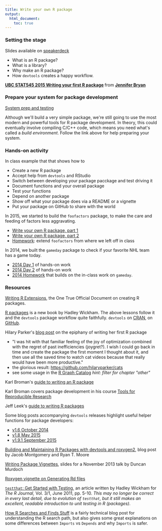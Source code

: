 ```yaml
---
title: Write your own R package
output:
  html_document:
    toc: true
---
```


### Setting the stage

Slides available on [speakerdeck](https://speakerdeck.com/jennybc/ubc-stat545-2015-writing-your-first-r-package)

  * What is an R package?
  * What is a library?
  * Why make an R package?
  * How `devtools` creates a happy workflow.

<script async class="speakerdeck-embed" data-id="2f5adff04cb5013256c03a03dde42de4" data-ratio="1.33333333333333" src="//speakerdeck.com/assets/embed.js"></script> <div style="margin-bottom:5px"> <strong> <a href="https://speakerdeck.com/jennybc/ubc-stat545-2015-writing-your-first-r-package" title="UBC STAT545 2015 Writing your first R package" target="_blank">UBC STAT545 2015 Writing your first R package</a> </strong> from <strong><a href="https://speakerdeck.com/jennybc" target="_blank">Jennifer Bryan</a></strong> </div>


### Prepare your system for package development

[System prep and testing](packages01_system-prep.html)

Although we'll build a very simple package, we're still going to use the most modern and powerful tools for R package development. In theory, this could eventually involve compiling C/C++ code, which means you need what's called a *build environment*. Follow the link above for help preparing your system.

### Hands-on activity

In class example that that shows how to

  * Create a new R package
  * Accept help from `devtools` and RStudio
  * Switch between developing your package pacckage and test driving it
  * Document functions and your overall package
  * Test your functions
  * Depend on another package
  * Show off what your package does via a README or a vignette
  * Put your package on GitHub to share with the world

In 2015, we started to build the `foofactors` package, to make the care and feeding of factors less aggravating.

  * [Write your own R package, part 1](packages04_foofactors-package-01.html)
  * [Write your own R package, part 2](packages05_foofactors-package-02.html)
  * [Homework](hw10_package.html): extend `foofactors` from where we left off in class

In 2014, we built the `gameday` package to check if your favorite NHL team has a game today.

  * [2014 Day 1](packages02_activity.html) of hands-on work
  * [2014 Day 2](packages03_activity_part2.html) of hands-on work
  * [2014 Homework](hw10_2014_package.html) that builds on the in-class work on `gameday`.

### Resources

[Writing R Extensions](http://cran.r-project.org/doc/manuals/r-release/R-exts.html), the One True Official Document on creating R packages.

[R packages](http://r-pkgs.had.co.nz) is a new book by Hadley Wickham. The above lessons follow it and the `devtools` package workflow quite faithfully. `devtools` on [CRAN](https://cran.r-project.org/web/packages/devtools/index.html), on [GitHub](https://github.com/hadley/devtools).

Hilary Parker's [blog post](http://hilaryparker.com/2014/04/29/writing-an-r-package-from-scratch/) on the epiphany of writing her first R package

  * "I was hit with that familiar feeling of the joy of optimization combined with the regret of past inefficiencies (joygret?). I wish I could go back in time and create the package the first moment I thought about it, and then use all the saved time to watch cat videos because that really would have been more productive."
  * the glorious result: <https://github.com/hilaryparker/cats>
  * see some usage in the [R Graph Catalog](http://shiny.stat.ubc.ca/r-graph-catalog/) *hint: filter for chapter "other"*

Karl Broman's [guide to writing an R package](http://kbroman.org/pkg_primer/)

Karl Broman covers package development in his course [Tools for Reproducible Research](http://kbroman.org/Tools4RR/pages/schedule.html)

Jeff Leek's [guide to writing R packages](https://github.com/jtleek/rpackages)

Some blog posts accompanying `devtools` releases highlight useful helper functions for package developers:

  * [v1.6 October 2014](http://blog.rstudio.org/2014/10/02/devtools-1-6/)
  * [v1.8 May 2015](http://blog.rstudio.org/2015/05/11/devtools-1-9-0/)
  * [v1.9.1 September 2015](http://blog.rstudio.org/2015/09/13/devtools-1-9-1/)

[Building and Maintaining R Packages with devtools and roxygen2](http://thepoliticalmethodologist.com/2014/08/14/building-and-maintaining-r-packages-with-devtools-and-roxygen2/), blog post by Jacob Montgomery and Ryan T. Moore

[Writing Package Vignettes](http://www.stats.uwo.ca/faculty/murdoch/ism2013/5Vignettes.pdf), slides for a November 2013 talk by Duncan Murdoch

[Roxygen vignette on Generating Rd files](http://cran.r-project.org/web/packages/roxygen2/vignettes/rd.html)

[`testthat`: Get Started with Testing](http://journal.r-project.org/archive/2011-1/RJournal_2011-1_Wickham.pdf), an article written by Hadley Wickham for *The R Journal,* Vol. 3/1, June 2011, pp. 5-10. *This may no longer be correct in every last detail, due to evolution of `testthat`, but it still makes an excellent, readable introduction to unit testing in R (packages)*.

[How R Searches and Finds Stuff](http://obeautifulcode.com/R/How-R-Searches-And-Finds-Stuff/) is a fairly technical blog post for understanding the R search path, but also gives some great explanations on some differences between `Imports` vs `Depends` and why `Imports` is safer.
